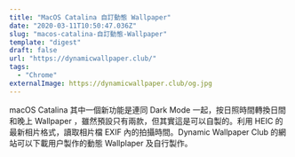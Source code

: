 ```yaml
---
title: "MacOS Catalina 自訂動態 Wallpaper"
date: "2020-03-11T10:50:47.036Z"
slug: "macos-catalina-自訂動態-Wallpaper"
template: "digest"
draft: false
url: "https://dynamicwallpaper.club/"
tags:
  - "Chrome"
externalImage: https://dynamicwallpaper.club/og.jpg
---
```


macOS Catalina 其中一個新功能是連同 Dark Mode 一起，按日照時間轉換日間和晚上 Wallpaper ，雖然預設只有兩款，但其實這是可以自製的。利用 HEIC 的最新相片格式，讀取相片檔 EXIF 內的拍攝時間。Dynamic Wallpaper Club 的網站可以下載用户製作的動態 Wallplaper 及自行製作。
